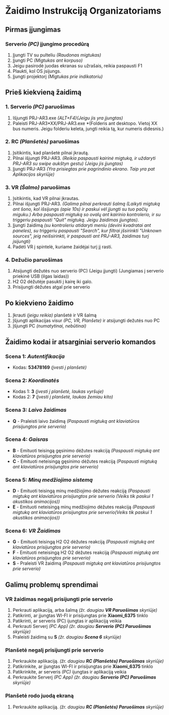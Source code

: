 # Žaidimo Instrukciją Organizatoriams

## Pirmas įjungimas

### Serverio _(PC)_ įjungimo procedūrą

1. Įjungti TV su pulteliu _(Raudonas migtukas)_
2. Įjungti PC _(Migtukas ant korpuso)_
3. Jeigu pasirodė juodas ekranas su užrašais, reikia paspausti F1
4. Plaukti, kol OS įsijungs.
5. Įjungti projektorį _(Migtukas prie indikatoriu)_

## Prieš kiekvieną žaidimą

### 1. Serverio _(PC)_ paruošimas

1. Išjungti PRJ-AR3.exe _(ALT+F4)(Jeigu jis yra įjungtas)_
2. Paleisti PRJ-AR3*XX/PRJ-AR3.exe *(Folderis ant desktopo. Vietoj XX bus numeris. Jeigu folderiu keleta, jungti reikia tą, kur numeris didesnis.)

### 2. RC _(Planšetės)_ paruošimas

1. Įsitikintis, kad planšetė pilnai įkrautą.
2. Pilnai išjungti PRJ-AR3. _(Reikia paspausti kairinė migtuką, ir uždaryti PRJ-AR3 su swipe aukštyn gestu) (Jeigu jis įjungtas)_
3. Įjungti PRJ-AR3 _(Yra prisiegtas prie pagrindinio ekrano. Taip yra pat Aplikacijos skyriūje)_

### 3. VR _(Šalmo)_ paruošimas

1. Įsitikintis, kad VR pilnai įkrautas.
2. Pilnai išjungti PRJ-AR3. _(Galima pilnai perkrauti šalmą (Laikyti migtuką ant šono, kol išsijungs (apie 10s) ir paskui vėl įjungti su tuo pačių miguku.) Arba paspausti migtuką so ovalų ant kairinio kontrolerio, ir su triggeriu paspausti "Quit" migtuką. Jeigu žaidimas įjungtas)_.
3. Įjungti žaidimą _(su kontroleriu atidaryti meniu (devini kvadratai ant paneles), su triggeriu paspausti "Search", kur filtrai įšsirinkti "Unknown sources", jeig neišsirinkti, ir paspausti ant PRJ-AR3, žaidimas turį įsijungti)_
4. Padėti VR į spintelė, kuriame žaidėjai turį jį rasti.

### 4. Dežučio paruošimas

1. Atsijungti dežutės nuo serverio (PC) (Jeigu įjungti) (Jungiamas į serverio priekinė USB (ilgas laidas))
2. H2 O2 dėžutėje pasukti į kairę iki galo.
3. Prisijungti dėžutes atgal prie serverio

## Po kiekvieno žaidimo

1. Įkrauti _(jeigu reikia)_ planšetė ir VR šalmą
2. Įšjungti aplikacijas visur _(PC, VR, Planšete)_ ir atsijungti dežutės nuo PC
3. Įšjungti PC _(numatytinai, nebūtinai)_

## Žaidimo kodai ir atsarginiai serverio komandos

### Scena 1: _Autentifikacija_

- Kodas: **53478169** _(įvesti į planšetė)_

### Scena 2: _Koordinatės_

- Kodas 1: **3** _(įvesti į planšetė, laukas vyršuje)_
- Kodas 2: **7** _(įvesti į planšetė, laukas žemiau kito)_

### Scena 3: _Laivo žaidimas_

- **Q** - Praleisti laivo žaidimą _(Paspausti migtuką ant klaviatūros prisijungtos prie serverio)_

### Scena 4: _Gaisras_

- **B** - Emituoti teisingą gęsinimo dėžutes reakciją _(Paspausti migtuką ant klaviatūros prisijungtos prie serverio)_
- **C** - Emituoti neteisingą gęsinimo dėžutes reakciją _(Paspausti migtuką ant klaviatūros prisijungtos prie serverio)_

### Scena 5: _Minų medžiojimo sistemą_

- **D** - Emituoti teisingą minų medžiojimo dėžutes reakciją _(Paspausti migtuką ant klaviatūros prisijungtos prie serverio (Veiks tik paskui 1 akustikos animacijos))_
- **E** - Emituoti neteisingą minų medžiojimo dėžutes reakciją _(Paspausti migtuką ant klaviatūros prisijungtos prie serverio(Veiks tik paskui 1 akustikos animacijos))_

### Scena 6: _VR Žaidimas_

- **G** - Emituoti teisingą H2 O2 dėžutes reakciją _(Paspausti migtuką ant klaviatūros prisijungtos prie serverio)_
- **F** - Emituoti neteisingą H2 O2 dėžutes reakciją _(Paspausti migtuką ant klaviatūros prisijungtos prie serverio)_
- **S** - Praleisti VR žaidimą _(Paspausti migtuką ant klaviatūros prisijungtos prie serverio)_

## Galimų problemų sprendimai

### VR žaidimas negalį prisijungti prie serverio

1. Perkrauti aplikaciją, arba šalmą _(žr. daugiau **VR Paruošimas** skyriūje)_
2. Patikrinti, ar įjungtas WI-FI ir prisijungtas prie **Xiaomi_6375** tinklo
3. Patikrinti, ar serveris (PC) ijungtas ir aplikaciją veikia
4. Perkrauti Serverį _(PC App)_ _(žr. daugiau **Serverio (PC) Paruošimas** skyriūje)_
5. Praleisti žaidimą su **S** _(žr. daugiau **Scena 6** skyriūje)_

### Planšetė negalį prisijungti prie serverio

1. Perkraukite aplikaciją. _(žr. daugiau **RC (Planšetės) Paruošimas** skyriūje)_
2. Patikrinkite, ar įjungtas WI-FI ir prisijungtas prie **Xiaomi_6375** tinklo
3. Patikrinkite, ar serveris _(PC)_ ijungtas ir aplikaciją veikia
4. Perkraukite Serverį _(PC App)_ _(žr. daugiau **Serverio (PC) Paruošimas** skyriūje)_

### Planšetė rodo juodą ekraną

1. Perkraukite aplikaciją. _(žr. daugiau **RC (Planšetės) Paruošimas** skyriūje)_
